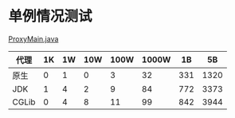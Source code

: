# 单例情况测试 
[ProxyMain.java](./src/main/java/com/test/proxy/ProxyMain.java)

|代理|1K|1W|10W|100W|1000W|1B|5B|
|--|--|--|--|--|--|--|--|
|原生|0|1|0|3|32|331|1320|
|JDK|1|4|2|9|84|772|3373|
|CGLib|0|4|8|11|99|842|3944|


